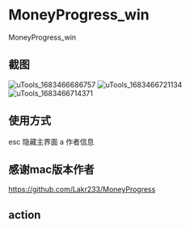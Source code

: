 <!--
 * @Author: weiekko weiekko@gmail.com
 * @Date: 2023-04-08 19:52:07
 * @LastEditors: weiekko weiekko@gmail.com
 * @LastEditTime: 2023-05-19 23:02:35
 * @FilePath: \MoneyProgress_win\README.md
 * @Description: 
 * 
 * Copyright (c) 2023 by weiekko weiekko@gmail.com, All Rights Reserved. 
-->
# MoneyProgress_win
MoneyProgress_win
## 截图
![uTools_1683466686757](https://user-images.githubusercontent.com/81625961/236680926-2b2a745f-36f1-4745-8d14-fe6c7095b207.png)
![uTools_1683466721134](https://user-images.githubusercontent.com/81625961/236680921-2770f18e-b8aa-4488-9084-938c7faaa3ab.png)
![uTools_1683466714371](https://user-images.githubusercontent.com/81625961/236680925-66f33ac4-f0a0-43ab-92a5-e57878ac3b0b.png)


## 使用方式

esc 隐藏主界面
a 作者信息

## 感谢mac版本作者
https://github.com/Lakr233/MoneyProgress


## action